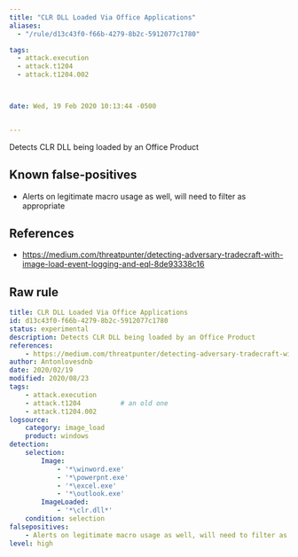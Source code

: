 ```yaml
---
title: "CLR DLL Loaded Via Office Applications"
aliases:
  - "/rule/d13c43f0-f66b-4279-8b2c-5912077c1780"

tags:
  - attack.execution
  - attack.t1204
  - attack.t1204.002



date: Wed, 19 Feb 2020 10:13:44 -0500


---
```


Detects CLR DLL being loaded by an Office Product

<!--more-->


## Known false-positives

* Alerts on legitimate macro usage as well, will need to filter as appropriate



## References

* https://medium.com/threatpunter/detecting-adversary-tradecraft-with-image-load-event-logging-and-eql-8de93338c16


## Raw rule
```yaml
title: CLR DLL Loaded Via Office Applications
id: d13c43f0-f66b-4279-8b2c-5912077c1780
status: experimental
description: Detects CLR DLL being loaded by an Office Product
references:
    - https://medium.com/threatpunter/detecting-adversary-tradecraft-with-image-load-event-logging-and-eql-8de93338c16
author: Antonlovesdnb
date: 2020/02/19
modified: 2020/08/23
tags:
    - attack.execution
    - attack.t1204          # an old one
    - attack.t1204.002
logsource:
    category: image_load
    product: windows
detection:
    selection:
        Image:
            - '*\winword.exe'
            - '*\powerpnt.exe'
            - '*\excel.exe'
            - '*\outlook.exe'
        ImageLoaded:
            - '*\clr.dll*'
    condition: selection
falsepositives:
    - Alerts on legitimate macro usage as well, will need to filter as appropriate
level: high

```

